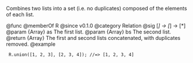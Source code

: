 Combines two lists into a set (i.e. no duplicates) composed of the elements
of each list.

@func
@memberOf R
@since v0.1.0
@category Relation
@sig [*] -> [*] -> [*]
@param {Array} as The first list.
@param {Array} bs The second list.
@return {Array} The first and second lists concatenated, with
        duplicates removed.
@example

     R.union([1, 2, 3], [2, 3, 4]); //=> [1, 2, 3, 4]
